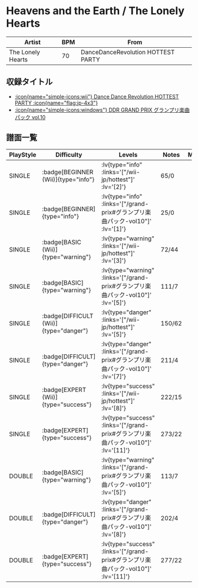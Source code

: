 # Heavens and the Earth / The Lonely Hearts

|Artist|BPM|From|
|------|---|----|
|The Lonely Hearts|70|DanceDanceRevolution HOTTEST PARTY|

## 収録タイトル

- [ :icon{name="simple-icons:wii"} Dance Dance Revolution HOTTEST PARTY :icon{name="flag:jp-4x3"} ](/wii-jp/hottest)
- [ :icon{name="simple-icons:windows"} DDR GRAND PRIX グランプリ楽曲パック vol.10](/grand-prix#グランプリ楽曲パック-vol10)

## 譜面一覧

|PlayStyle|Difficulty|Levels|Notes|Movie|
|---------|----------|------|-----|-----|
|SINGLE| :badge[BEGINNER (Wii)]{type="info"} | :lv{type="info" :links='["/wii-jp/hottest"]' :lv='[2]'} |65/0||
|SINGLE| :badge[BEGINNER]{type="info"} | :lv{type="info" :links='["/grand-prix#グランプリ楽曲パック-vol10"]' :lv='[1]'} |25/0||
|SINGLE| :badge[BASIC (Wii)]{type="warning"} | :lv{type="warning" :links='["/wii-jp/hottest"]' :lv='[3]'} |72/44||
|SINGLE| :badge[BASIC]{type="warning"} | :lv{type="warning" :links='["/grand-prix#グランプリ楽曲パック-vol10"]' :lv='[5]'} |111/7||
|SINGLE| :badge[DIFFICULT (Wii)]{type="danger"} | :lv{type="danger" :links='["/wii-jp/hottest"]' :lv='[5]'} |150/62||
|SINGLE| :badge[DIFFICULT]{type="danger"} | :lv{type="danger" :links='["/grand-prix#グランプリ楽曲パック-vol10"]' :lv='[7]'} |211/4||
|SINGLE| :badge[EXPERT (Wii)]{type="success"} | :lv{type="success" :links='["/wii-jp/hottest"]' :lv='[8]'} |222/15||
|SINGLE| :badge[EXPERT]{type="success"} | :lv{type="success" :links='["/grand-prix#グランプリ楽曲パック-vol10"]' :lv='[11]'} |273/22||
|DOUBLE| :badge[BASIC]{type="warning"} | :lv{type="warning" :links='["/grand-prix#グランプリ楽曲パック-vol10"]' :lv='[5]'} |113/7||
|DOUBLE| :badge[DIFFICULT]{type="danger"} | :lv{type="danger" :links='["/grand-prix#グランプリ楽曲パック-vol10"]' :lv='[8]'} |202/4||
|DOUBLE| :badge[EXPERT]{type="success"} | :lv{type="success" :links='["/grand-prix#グランプリ楽曲パック-vol10"]' :lv='[11]'} |277/22||

